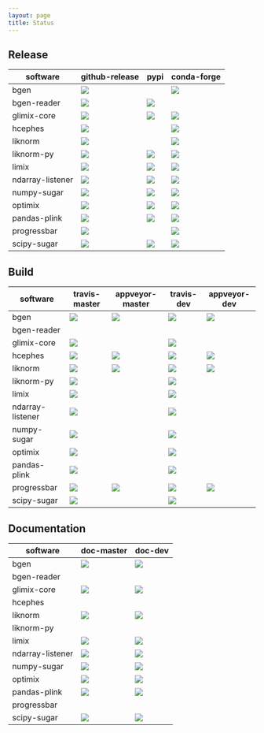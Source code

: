 ```yaml
---
layout: page
title: Status
---
```


## Release

| software         | github-release | pypi    | conda-forge |
| ---------------- | -------------- | ------- | ----------- |
| bgen             | ![][1]         |         | ![][2]      |
| bgen-reader      | ![][3]         | ![][4]  |             |
| glimix-core      | ![][5]         | ![][6]  | ![][7]      |
| hcephes          | ![][8]         |         | ![][9]      |
| liknorm          | ![][10]        |         | ![][11]     |
| liknorm-py       | ![][12]        | ![][13] | ![][14]     |
| limix            | ![][15]        | ![][16] | ![][17]     |
| ndarray-listener | ![][18]        | ![][19] | ![][20]     |
| numpy-sugar      | ![][21]        | ![][22] | ![][23]     |
| optimix          | ![][24]        | ![][25] | ![][26]     |
| pandas-plink     | ![][27]        | ![][28] | ![][29]     |
| progressbar      | ![][30]        |         | ![][31]     |
| scipy-sugar      | ![][32]        | ![][33] | ![][34]     |

## Build

| software         | travis-master | appveyor-master | travis-dev | appveyor-dev |
| ---------------- | ------------- | --------------- | ---------- | ------------ |
| bgen             | ![][36]       | ![][37]         | ![][61]    | ![][62]      |
| bgen-reader      |               |                 |            |              |
| glimix-core      | ![][39]       |                 | ![][64]    |              |
| hcephes          | ![][40]       | ![][41]         | ![][65]    | ![][66]      |
| liknorm          | ![][43]       | ![][44]         | ![][68]    | ![][69]      |
| liknorm-py       | ![][45]       |                 | ![][70]    |              |
| limix            | ![][47]       |                 | ![][72]    |              |
| ndarray-listener | ![][49]       |                 | ![][74]    |              |
| numpy-sugar      | ![][51]       |                 | ![][76]    |              |
| optimix          | ![][53]       |                 | ![][78]    |              |
| pandas-plink     | ![][55]       |                 | ![][80]    |              |
| progressbar      | ![][56]       | ![][57]         | ![][81]    | ![][82]      |
| scipy-sugar      | ![][59]       |                 | ![][84]    |              |

## Documentation

| software         | doc-master | doc-dev |
| ---------------- | ---------- | ------- |
| bgen             | ![][35]    | ![][60] |
| bgen-reader      |            |         |
| glimix-core      | ![][38]    | ![][63] |
| hcephes          |            |         |
| liknorm          | ![][42]    | ![][67] |
| liknorm-py       |            |         |
| limix            | ![][46]    | ![][71] |
| ndarray-listener | ![][48]    | ![][73] |
| numpy-sugar      | ![][50]    | ![][75] |
| optimix          | ![][52]    | ![][77] |
| pandas-plink     | ![][54]    | ![][79] |
| progressbar      |            |         |
| scipy-sugar      | ![][58]    | ![][83] |

[1]: https://img.shields.io/github/release/limix/bgen.svg

[2]: https://anaconda.org/conda-forge/bgen/badges/version.svg

[3]: https://img.shields.io/github/tag/limix/bgen-reader.svg

[4]: https://img.shields.io/pypi/v/bgen-reader.svg

[5]: https://img.shields.io/github/tag/limix/glimix-core.svg

[6]: https://img.shields.io/pypi/v/glimix-core.svg

[7]: https://anaconda.org/conda-forge/glimix-core/badges/version.svg

[8]: https://img.shields.io/github/release/limix/hcephes.svg

[9]: https://anaconda.org/conda-forge/hcephes/badges/version.svg

[10]: https://img.shields.io/github/release/limix/liknorm.svg

[11]: https://anaconda.org/conda-forge/liknorm/badges/version.svg

[12]: https://img.shields.io/github/tag/limix/liknorm-py.svg

[13]: https://img.shields.io/pypi/v/liknorm.svg

[14]: https://anaconda.org/conda-forge/liknorm-py/badges/version.svg

[15]: https://img.shields.io/github/tag/limix/limix.svg

[16]: https://img.shields.io/pypi/v/limix.svg

[17]: https://anaconda.org/conda-forge/limix/badges/version.svg

[18]: https://img.shields.io/github/tag/limix/ndarray-listener.svg

[19]: https://img.shields.io/pypi/v/ndarray-listener.svg

[20]: https://anaconda.org/conda-forge/ndarray-listener/badges/version.svg

[21]: https://img.shields.io/github/tag/limix/numpy-sugar.svg

[22]: https://img.shields.io/pypi/v/numpy-sugar.svg

[23]: https://anaconda.org/conda-forge/numpy-sugar/badges/version.svg

[24]: https://img.shields.io/github/tag/limix/optimix.svg

[25]: https://img.shields.io/pypi/v/optimix.svg

[26]: https://anaconda.org/conda-forge/optimix/badges/version.svg

[27]: https://img.shields.io/github/tag/limix/pandas-plink.svg

[28]: https://img.shields.io/pypi/v/pandas-plink.svg

[29]: https://anaconda.org/conda-forge/pandas-plink/badges/version.svg

[30]: https://img.shields.io/github/release/limix/progressbar.svg

[31]: https://anaconda.org/conda-forge/c-progressbar/badges/version.svg

[32]: https://img.shields.io/github/tag/limix/scipy-sugar.svg

[33]: https://img.shields.io/pypi/v/scipy-sugar.svg

[34]: https://anaconda.org/conda-forge/scipy-sugar/badges/version.svg

[35]: https://readthedocs.org/projects/bgen/badge/?version=stable

[36]: https://img.shields.io/travis/limix/bgen/master.svg

[37]: https://ci.appveyor.com/api/projects/status/9ygi9jksbgikb87y/branch/master?svg=true

[38]: https://readthedocs.org/projects/glimix-core/badge/?version=stable

[39]: https://img.shields.io/travis/limix/glimix-core/master.svg

[40]: https://img.shields.io/travis/limix/hcephes/master.svg

[41]: https://ci.appveyor.com/api/projects/status/enlpm6cfltjy7h3m/branch/master?svg=true

[42]: https://readthedocs.org/projects/liknorm/badge/?version=stable

[43]: https://img.shields.io/travis/limix/liknorm/master.svg

[44]: https://ci.appveyor.com/api/projects/status/kb4b4rcsm4t60bg5/branch/master?svg=true

[45]: https://img.shields.io/travis/limix/liknorm-py/master.svg

[46]: https://readthedocs.org/projects/limix/badge/?version=stable

[47]: https://img.shields.io/travis/limix/limix/master.svg

[48]: https://readthedocs.org/projects/ndarray-listener/badge/?version=stable

[49]: https://img.shields.io/travis/limix/ndarray-listener/master.svg

[50]: https://readthedocs.org/projects/numpy-sugar/badge/?version=stable

[51]: https://img.shields.io/travis/limix/numpy-sugar/master.svg

[52]: https://readthedocs.org/projects/optimix/badge/?version=stable

[53]: https://img.shields.io/travis/limix/optimix/master.svg

[54]: https://readthedocs.org/projects/pandas-plink/badge/?version=stable

[55]: https://img.shields.io/travis/limix/pandas-plink/master.svg

[56]: https://img.shields.io/travis/limix/progressbar/master.svg

[57]: https://ci.appveyor.com/api/projects/status/ccu47dffb2qvi8sa/branch/master?svg=true

[58]: https://readthedocs.org/projects/scipy-sugar/badge/?version=stable

[59]: https://img.shields.io/travis/limix/scipy-sugar/master.svg

[60]: https://readthedocs.org/projects/bgen/badge/?version=develop

[61]: https://img.shields.io/travis/limix/bgen/develop.svg

[62]: https://ci.appveyor.com/api/projects/status/9ygi9jksbgikb87y/branch/develop?svg=true

[63]: https://readthedocs.org/projects/glimix-core/badge/?version=develop

[64]: https://img.shields.io/travis/limix/glimix-core/develop.svg

[65]: https://img.shields.io/travis/limix/hcephes/develop.svg

[66]: https://ci.appveyor.com/api/projects/status/enlpm6cfltjy7h3m/branch/develop?svg=true

[67]: https://readthedocs.org/projects/liknorm/badge/?version=develop

[68]: https://img.shields.io/travis/limix/liknorm/develop.svg

[69]: https://ci.appveyor.com/api/projects/status/kb4b4rcsm4t60bg5/branch/develop?svg=true

[70]: https://img.shields.io/travis/limix/liknorm-py/develop.svg

[71]: https://readthedocs.org/projects/limix/badge/?version=develop

[72]: https://img.shields.io/travis/limix/limix/develop.svg

[73]: https://readthedocs.org/projects/ndarray-listener/badge/?version=develop

[74]: https://img.shields.io/travis/limix/ndarray-listener/develop.svg

[75]: https://readthedocs.org/projects/numpy-sugar/badge/?version=develop

[76]: https://img.shields.io/travis/limix/numpy-sugar/develop.svg

[77]: https://readthedocs.org/projects/optimix/badge/?version=develop

[78]: https://img.shields.io/travis/limix/optimix/develop.svg

[79]: https://readthedocs.org/projects/pandas-plink/badge/?version=develop

[80]: https://img.shields.io/travis/limix/pandas-plink/develop.svg

[81]: https://img.shields.io/travis/limix/progressbar/develop.svg

[82]: https://ci.appveyor.com/api/projects/status/ccu47dffb2qvi8sa/branch/develop?svg=true

[83]: https://readthedocs.org/projects/scipy-sugar/badge/?version=develop

[84]: https://img.shields.io/travis/limix/scipy-sugar/develop.svg
